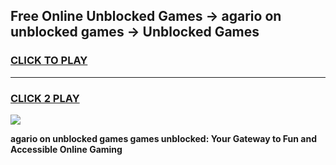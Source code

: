 
## Free Online Unblocked Games → agario on unblocked games → Unblocked Games
<h3>
<a href="https://premium.freeplayer.one?title=agario_on_unblocked_games&ref=21F">CLICK TO PLAY</a></h3>
<hr>

<h3>
<a href="https://premium.freeplayer.one?title=agario_on_unblocked_games&ref=21F">CLICK 2 PLAY</a>
  
</h3>

<a href="https://premium.freeplayer.one?title=agario_on_unblocked_games&ref=21F/"><img src="https://clearcache.store/games.png"></a>


**agario on unblocked games games unblocked: Your Gateway to Fun and Accessible Online Gaming**
